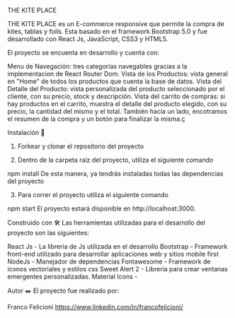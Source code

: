 THE KITE PLACE

THE KITE PLACE es un E-commerce responsive que permite la compra de kites, tablas y foils. Esta basado en el framework Bootstrap 5.0 y fue desarrollado con React Js, JavaScript, CSS3 y HTML5.

El proyecto se encuenta en desarrollo y cuenta con:

Menu de Navegación: tres categorías navegables gracias a la implementacion de React Router Dom.
Vista de los Productos: vista general en "Home" de todos los productos que cuenta la base de datos.
Vista del Detalle del Producto: vista personalizada del producto seleccionado por el cliente, con su precio, stock y descripción.
Vista del carrito de compras: si hay productos en el carrito, muestra el detalle del producto elegido, con su precio, la cantidad del mismo y el total. También hacia un lado, encotramos el resumen de la compra y un botón para finalizar la misma.ç

Instalación 🔧
1. Forkear y clonar el repositorio del proyecto

2. Dentro de la carpeta raiz del proyecto, utiliza el siguiente comando

npm install 
De esta manera, ya tendrás instaladas todas las dependencias del proyecto

3. Para correr el proyecto utiliza el siguiente comando

npm start
El proyecto estará disponible en http://localhost:3000.

Construido con 🛠️
Las herramientas utilizadas para el desarrollo del proyecto son las siguientes:

React Js - La libreria de Js utilizada en el desarrollo
Bootstrap - Framework front-end utilizado para desarrollar aplicaciones web y sitios mobile first
NodeJs - Manejador de dependencias
Fontawesome - Framework de iconos vectoriales y estilos css
Sweet Alert 2 - Libreria para crear ventanas emergentes personalizadas.
Material Icons -


Autor ✒️
El proyecto fue realizado por:

Franco Felicioni
https://www.linkedin.com/in/francofelicioni/
